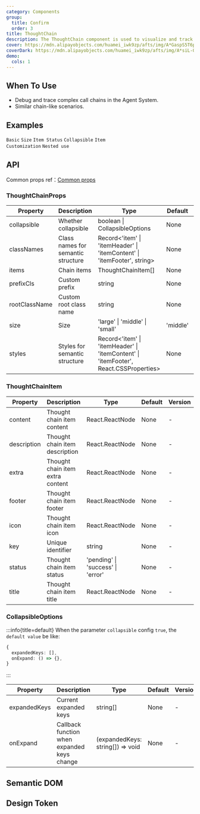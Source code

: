 ```yaml
---
category: Components
group:
  title: Confirm
  order: 3
title: ThoughtChain
description: The ThoughtChain component is used to visualize and track the call chain of Actions and Tools invoked by an Agent.
cover: https://mdn.alipayobjects.com/huamei_iwk9zp/afts/img/A*GaspS5T6proAAAAAAAAAAAAADgCCAQ/original
coverDark: https://mdn.alipayobjects.com/huamei_iwk9zp/afts/img/A*siL-Qpl794sAAAAAAAAAAAAADgCCAQ/original
demo:
  cols: 1
---
```


## When To Use

- Debug and trace complex call chains in the Agent System.
- Similar chain-like scenarios.

## Examples

<!-- prettier-ignore -->
<code src="./demo/basic.tsx" background="grey">Basic</code>
<code src="./demo/size.tsx" background="grey">Size</code>
<code src="./demo/status.tsx" background="grey">Item Status</code>
<code src="./demo/collapsible.tsx" background="grey">Collapsible</code>
<code src="./demo/customization.tsx" background="grey">Item Customization</code>
<code src="./demo/nested.tsx" background="grey">Nested use</code>

## API

Common props ref：[Common props](/docs/react/common-props)

### ThoughtChainProps

| Property | Description | Type | Default | Version |
| --- | --- | --- | --- | --- |
| collapsible | Whether collapsible | boolean \| CollapsibleOptions | None | - |
| classNames | Class names for semantic structure | Record<'item' \| 'itemHeader' \| 'itemContent' \| 'itemFooter', string> | None | - |
| items | Chain items | ThoughtChainItem[] | None | - |
| prefixCls | Custom prefix | string | None | - |
| rootClassName | Custom root class name | string | None | - |
| size | Size | 'large' \| 'middle' \| 'small' | 'middle' | - |
| styles | Styles for semantic structure | Record<'item' \| 'itemHeader' \| 'itemContent' \| 'itemFooter', React.CSSProperties> | None | - |

### ThoughtChainItem

| Property | Description | Type | Default | Version |
| --- | --- | --- | --- | --- |
| content | Thought chain item content | React.ReactNode | None | - |
| description | Thought chain item description | React.ReactNode | None | - |
| extra | Thought chain item extra content | React.ReactNode | None | - |
| footer | Thought chain item footer | React.ReactNode | None | - |
| icon | Thought chain item icon | React.ReactNode | None | - |
| key | Unique identifier | string | None | - |
| status | Thought chain item status | 'pending' \| 'success' \| 'error' | None | - |
| title | Thought chain item title | React.ReactNode | None | - |

### CollapsibleOptions

:::info{title=default} When the parameter `collapsible` config `true`, the `default value` be like:

```ts
{
  expandedKeys: [],
  onExpand: () => {},
}
```

:::

| Property | Description | Type | Default | Version |
| --- | --- | --- | --- | --- |
| expandedKeys | Current expanded keys | string[] | None | - |
| onExpand | Callback function when expanded keys change | (expandedKeys: string[]) => void | None | - |

## Semantic DOM

<code src="./demo/_semantic.tsx" simplify="true"></code>

## Design Token

<ComponentTokenTable component="ThoughtChain"></ComponentTokenTable>
